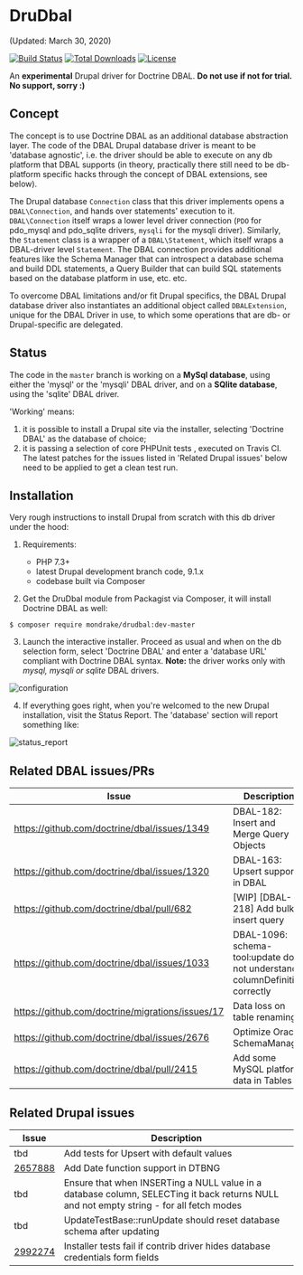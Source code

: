 # DruDbal
(Updated: March 30, 2020)

[![Build Status](https://travis-ci.org/mondrake/drudbal.svg?branch=master)](https://travis-ci.org/mondrake/drudbal)
[![Total Downloads](https://img.shields.io/packagist/dt/mondrake/drudbal.svg)](https://packagist.org/packages/mondrake/drudbal)
[![License](https://img.shields.io/github/license/mondrake/drudbal.svg)](https://packagist.org/packages/mondrake/drudbal)

An __experimental__ Drupal driver for Doctrine DBAL. __Do not use if not for trial. No support, sorry :)__

## Concept
The concept is to use Doctrine DBAL as an additional database abstraction
layer. The code of the DBAL Drupal database driver is meant to be 'database
agnostic', i.e. the driver should be able to execute on any db platform that
DBAL supports (in theory, practically there still need to be db-platform
specific hacks through the concept of DBAL extensions, see below).

The Drupal database ```Connection``` class that this driver implements opens
a ```DBAL\Connection```, and hands over statements' execution to it.
```DBAL\Connection``` itself wraps a lower level driver connection (```PDO```
for pdo_mysql and pdo_sqlite drivers, ```mysqli``` for the mysqli driver).
Similarly, the ```Statement``` class is a wrapper of a ```DBAL\Statement```,
which itself wraps a DBAL-driver level ```Statement```.
The DBAL connection provides additional features like the Schema Manager
that can introspect a database schema and build DDL statements, a Query
Builder that can build SQL statements based on the database platform in use,
etc. etc.

To overcome DBAL limitations and/or fit Drupal specifics, the DBAL Drupal
database driver also instantiates an additional object called
```DBALExtension```, unique for the DBAL Driver in use, to which some
operations that are db- or Drupal-specific are delegated.

## Status

The code in the ```master``` branch is working on a __MySql database__, using
either the 'mysql' or the 'mysqli' DBAL driver, and on a __SQlite database__,
using the 'sqlite' DBAL driver.

'Working' means:
1. it is possible to install a Drupal site via the installer, selecting
   'Doctrine DBAL' as the database of choice;
2. it is passing a selection of core PHPUnit tests , executed on Travis CI.
   The latest patches for the issues listed in 'Related Drupal issues' below
   need to be applied to get a clean test run.

## Installation

Very rough instructions to install Drupal from scratch with this db driver
under the hood:

1. Requirements:
    * PHP 7.3+
    * latest Drupal development branch code, 9.1.x
    * codebase built via Composer

2. Get the DruDbal module from Packagist via Composer, it will install Doctrine
   DBAL as well:
  ```
  $ composer require mondrake/drudbal:dev-master
  ```

3. Launch the interactive installer. Proceed as usual and when on the db
   selection form, select 'Doctrine DBAL' and enter a 'database URL' compliant
   with Doctrine DBAL syntax. __Note:__ the driver works only with _mysql,
   mysqli or sqlite_ DBAL drivers.

![configuration](https://cloud.githubusercontent.com/assets/1174864/24586418/7f86feb4-17a0-11e7-820f-eb1483dad07f.png)

4. If everything goes right, when you're welcomed to the new Drupal
   installation, visit the Status Report. The 'database' section will report
   something like:

![status_report](https://user-images.githubusercontent.com/1174864/29685128-ca25375c-8914-11e7-8305-9ba369f68067.png)

## Related DBAL issues/PRs
Issue                                            | Description                                                                  | Info           |
-------------------------------------------------|------------------------------------------------------------------------------|----------------|
https://github.com/doctrine/dbal/issues/1349     | DBAL-182: Insert and Merge Query Objects                                     |                |
https://github.com/doctrine/dbal/issues/1320     | DBAL-163: Upsert support in DBAL                                             |                |
https://github.com/doctrine/dbal/pull/682        | [WIP] [DBAL-218] Add bulk insert query                                       |                |
https://github.com/doctrine/dbal/issues/1033     | DBAL-1096: schema-tool:update does not understand columnDefinition correctly |                |
https://github.com/doctrine/migrations/issues/17 | Data loss on table renaming.                                                 |                |
https://github.com/doctrine/dbal/issues/2676     | Optimize Oracle SchemaManager                                                |                |
https://github.com/doctrine/dbal/pull/2415       | Add some MySQL platform data in Tables                                       | fixed in 2.9.0 |

## Related Drupal issues
Issue                                                           | Description                                                                                                                             |
----------------------------------------------------------------|-----------------------------------------------------------------------------------------------------------------------------------------|
tbd                                                             | Add tests for Upsert with default values                                                                                                |
[2657888](https://www.drupal.org/node/2657888)                  | Add Date function support in DTBNG                                                                                                      |
tbd                                                             | Ensure that when INSERTing a NULL value in a database column, SELECTing it back returns NULL and not empty string - for all fetch modes |
tbd                                                             | UpdateTestBase::runUpdate should reset database schema after updating                                                                   |
[2992274](https://www.drupal.org/project/drupal/issues/2992274) | Installer tests fail if contrib driver hides database credentials form fields                                                           |

